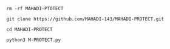`rm -rf MAHADI-PTOTECT`

````git clone https://github.com/MAHADI-143/MAHADI-PROTECT.git````

`cd MAHADI-PROTECT`

`python3 M-PROTECT.py`
